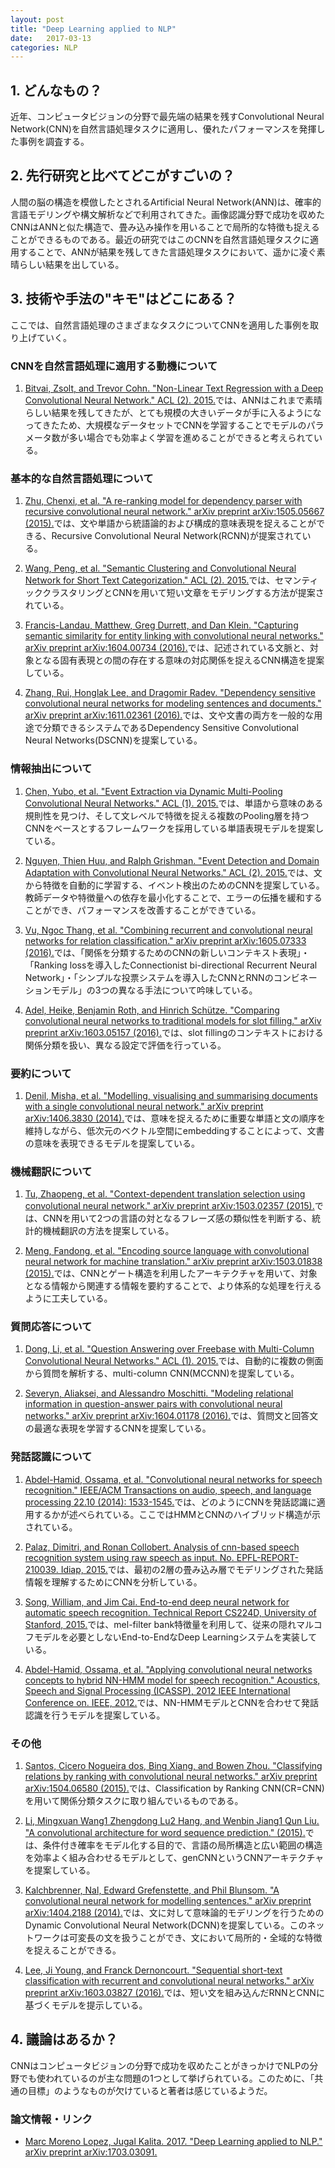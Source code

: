 ```yaml
---
layout: post
title: "Deep Learning applied to NLP"
date:   2017-03-13
categories: NLP
---
```


## 1. どんなもの？

近年、コンピュータビジョンの分野で最先端の結果を残すConvolutional Neural Network(CNN)を自然言語処理タスクに適用し、優れたパフォーマンスを発揮した事例を調査する。

## 2. 先行研究と比べてどこがすごいの？

人間の脳の構造を模倣したとされるArtificial Neural Network(ANN)は、確率的言語モデリングや構文解析などで利用されてきた。画像認識分野で成功を収めたCNNはANNと似た構造で、畳み込み操作を用いることで局所的な特徴も捉えることができるものである。最近の研究ではこのCNNを自然言語処理タスクに適用することで、ANNが結果を残してきた言語処理タスクにおいて、遥かに凌ぐ素晴らしい結果を出している。

## 3. 技術や手法の"キモ"はどこにある？

ここでは、自然言語処理のさまざまなタスクについてCNNを適用した事例を取り上げていく。

### CNNを自然言語処理に適用する動機について

1. [Bitvai, Zsolt, and Trevor Cohn. "Non-Linear Text Regression with a Deep Convolutional Neural Network." ACL (2). 2015.](http://www.aclweb.org/anthology/P15-2#page=208)では、ANNはこれまで素晴らしい結果を残してきたが、とても規模の大きいデータが手に入るようになってきたため、大規模なデータセットでCNNを学習することでモデルのパラメータ数が多い場合でも効率よく学習を進めることができると考えられている。

### 基本的な自然言語処理について

1. [Zhu, Chenxi, et al. "A re-ranking model for dependency parser with recursive convolutional neural network." arXiv preprint arXiv:1505.05667 (2015).](https://arxiv.org/pdf/1505.05667)では、文や単語から統語論的および構成的意味表現を捉えることができる、Recursive Convolutional Neural Network(RCNN)が提案されている。

2. [Wang, Peng, et al. "Semantic Clustering and Convolutional Neural Network for Short Text Categorization." ACL (2). 2015.](http://www.aclweb.org/old_anthology/P/P15/P15-2058.pdf)では、セマンティッククラスタリングとCNNを用いて短い文章をモデリングする方法が提案されている。
3. [Francis-Landau, Matthew, Greg Durrett, and Dan Klein. "Capturing semantic similarity for entity linking with convolutional neural networks." arXiv preprint arXiv:1604.00734 (2016).](https://arxiv.org/abs/1604.00734)では、記述されている文脈と、対象となる固有表現との間の存在する意味の対応関係を捉えるCNN構造を提案している。

4. [Zhang, Rui, Honglak Lee, and Dragomir Radev. "Dependency sensitive convolutional neural networks for modeling sentences and documents." arXiv preprint arXiv:1611.02361 (2016).](https://arxiv.org/pdf/1611.02361)では、文や文書の両方を一般的な用途で分類できるシステムであるDependency Sensitive Convolutional Neural Networks(DSCNN)を提案している。

### 情報抽出について

1. [Chen, Yubo, et al. "Event Extraction via Dynamic Multi-Pooling Convolutional Neural Networks." ACL (1). 2015.](http://www.aclweb.org/anthology/P15-1017)では、単語から意味のある規則性を見つけ、そして文レベルで特徴を捉える複数のPooling層を持つCNNをベースとするフレームワークを採用している単語表現モデルを提案している。

2. [Nguyen, Thien Huu, and Ralph Grishman. "Event Detection and Domain Adaptation with Convolutional Neural Networks." ACL (2). 2015.](https://pdfs.semanticscholar.org/30d4/2515df2900edce9b386ea17e4a4e2584fd4c.pdf)では、文から特徴を自動的に学習する、イベント検出のためのCNNを提案している。教師データや特徴量への依存を最小化することで、エラーの伝播を緩和することができ、パフォーマンスを改善することができている。

3. [Vu, Ngoc Thang, et al. "Combining recurrent and convolutional neural networks for relation classification." arXiv preprint arXiv:1605.07333 (2016).](https://arxiv.org/pdf/1605.07333)では、「関係を分類するためのCNNの新しいコンテキスト表現」・「Ranking lossを導入したConnectionist bi-directional Recurrent Neural Network」・「シンプルな投票システムを導入したCNNとRNNのコンビネーションモデル」の3つの異なる手法について吟味している。

4. [Adel, Heike, Benjamin Roth, and Hinrich Schütze. "Comparing convolutional neural networks to traditional models for slot filling." arXiv preprint arXiv:1603.05157 (2016).](https://arxiv.org/pdf/1603.05157)では、slot fillingのコンテキストにおける関係分類を扱い、異なる設定で評価を行っている。

### 要約について

1. [Denil, Misha, et al. "Modelling, visualising and summarising documents with a single convolutional neural network." arXiv preprint arXiv:1406.3830 (2014).](https://arxiv.org/abs/1406.3830)では、意味を捉えるために重要な単語と文の順序を維持しながら、低次元のベクトル空間にembeddingすることによって、文書の意味を表現できるモデルを提案している。

### 機械翻訳について

1. [Tu, Zhaopeng, et al. "Context-dependent translation selection using convolutional neural network." arXiv preprint arXiv:1503.02357 (2015).](https://arxiv.org/pdf/1503.02357)では、CNNを用いて2つの言語の対となるフレーズ感の類似性を判断する、統計的機械翻訳の方法を提案している。

2. [Meng, Fandong, et al. "Encoding source language with convolutional neural network for machine translation." arXiv preprint arXiv:1503.01838 (2015).](https://arxiv.org/abs/1503.01838)では、CNNとゲート構造を利用したアーキテクチャを用いて、対象となる情報から関連する情報を要約することで、より体系的な処理を行えるように工夫している。

### 質問応答について

1. [Dong, Li, et al. "Question Answering over Freebase with Multi-Column Convolutional Neural Networks." ACL (1). 2015.](http://www.aclweb.org/website/old_anthology/P/P15/P15-1026.pdf)では、自動的に複数の側面から質問を解析する、multi-column CNN(MCCNN)を提案している。

2. [Severyn, Aliaksei, and Alessandro Moschitti. "Modeling relational information in question-answer pairs with convolutional neural networks." arXiv preprint arXiv:1604.01178 (2016).](https://arxiv.org/pdf/1604.01178)では、質問文と回答文の最適な表現を学習するCNNを提案している。

### 発話認識について

1. [Abdel-Hamid, Ossama, et al. "Convolutional neural networks for speech recognition." IEEE/ACM Transactions on audio, speech, and language processing 22.10 (2014): 1533-1545.](http://newiranians.ir/TASLP2339736-proof.pdf)では、どのようにCNNを発話認識に適用するかが述べられている。ここではHMMとCNNのハイブリッド構造が示されている。

2. [Palaz, Dimitri, and Ronan Collobert. Analysis of cnn-based speech recognition system using raw speech as input. No. EPFL-REPORT-210039. Idiap, 2015.](https://infoscience.epfl.ch/record/210039/files/Palaz_Idiap-RR-23-2015.pdf)では、最初の2層の畳み込み層でモデリングされた発話情報を理解するためにCNNを分析している。

3. [Song, William, and Jim Cai. End-to-end deep neural network for automatic speech recognition. Technical Report CS224D, University of Stanford, 2015.](https://pdfs.semanticscholar.org/528d/a8ef5cac3b69348b84a50ac2d596ddbee394.pdf)では、mel-filter bank特徴量を利用して、従来の隠れマルコフモデルを必要としないEnd-to-EndなDeep Learningシステムを実装している。

4. [Abdel-Hamid, Ossama, et al. "Applying convolutional neural networks concepts to hybrid NN-HMM model for speech recognition." Acoustics, Speech and Signal Processing (ICASSP), 2012 IEEE International Conference on. IEEE, 2012.](https://www.researchgate.net/profile/Ossama_Abdel-Hamid/publication/261119155_Applying_Convolutional_Neural_Networks_concepts_to_hybrid_NN-HMM_model_for_speech_recognition/links/559407fd08ae5af2b0ecf4fb.pdf)では、NN-HMMモデルとCNNを合わせて発話認識を行うモデルを提案している。

### その他

1. [Santos, Cicero Nogueira dos, Bing Xiang, and Bowen Zhou. "Classifying relations by ranking with convolutional neural networks." arXiv preprint arXiv:1504.06580 (2015).](https://arxiv.org/pdf/1504.06580)では、Classification by Ranking CNN(CR=CNN)を用いて関係分類タスクに取り組んでいるものである。

2. [Li, Mingxuan Wang1 Zhengdong Lu2 Hang, and Wenbin Jiang1 Qun Liu. "A convolutional architecture for word sequence prediction." (2015).](http://anthology.aclweb.org/P/P15/P15-1151.pdf)では、条件付き確率をモデル化する目的で、言語の局所構造と広い範囲の構造を効率よく組み合わせるモデルとして、genCNNというCNNアーキテクチャを提案している。

3. [Kalchbrenner, Nal, Edward Grefenstette, and Phil Blunsom. "A convolutional neural network for modelling sentences." arXiv preprint arXiv:1404.2188 (2014).](https://arxiv.org/pdf/1404.2188.pdf?utm_content=bufferee286&utm_medium=social&utm_source=plus.google.com&utm_campaign=buffer)では、文に対して意味論的モデリングを行うためのDynamic Convolutional Neural Network(DCNN)を提案している。このネットワークは可変長の文を扱うことができ、文において局所的・全域的な特徴を捉えることができる。

4. [Lee, Ji Young, and Franck Dernoncourt. "Sequential short-text classification with recurrent and convolutional neural networks." arXiv preprint arXiv:1603.03827 (2016).](https://arxiv.org/pdf/1603.03827)では、短い文を組み込んだRNNとCNNに基づくモデルを提示している。

## 4. 議論はあるか？

CNNはコンピュータビジョンの分野で成功を収めたことがきっかけでNLPの分野でも使われているのが主な問題の1つとして挙げられている。このために、「共通の目標」のようなものが欠けていると著者は感じているようだ。

### 論文情報・リンク

* [Marc Moreno Lopez, Jugal Kalita. 2017. "Deep Learning applied to NLP." arXiv preprint arXiv:1703.03091.](https://arxiv.org/abs/1703.03091)
